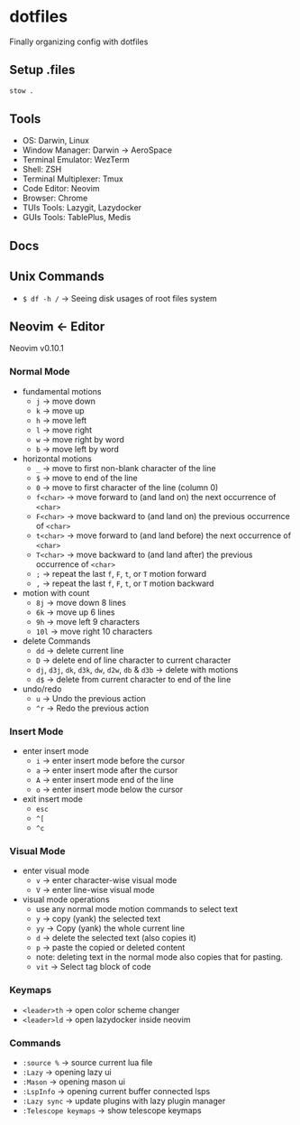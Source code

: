 # dotfiles

Finally organizing config with dotfiles

## Setup .files

```sh
stow .
```

## Tools

- OS: Darwin, Linux
- Window Manager: Darwin -> AeroSpace
- Terminal Emulator: WezTerm
- Shell: ZSH
- Terminal Multiplexer: Tmux
- Code Editor: Neovim
- Browser: Chrome
- TUIs Tools: Lazygit, Lazydocker
- GUIs Tools: TablePlus, Medis

## Docs

## Unix Commands 

-   `$ df -h /` -> Seeing disk usages of root files system

## Neovim <- Editor

Neovim v0.10.1

### Normal Mode

-   fundamental motions
    -   `j` -> move down
    -   `k` -> move up
    -   `h` -> move left
    -   `l` -> move right
    -   `w` -> move right by word
    -   `b` -> move left by word
-   horizontal motions
    -   `_` -> move to first non-blank character of the line
    -   `$` -> move to end of the line
    -   `0` -> move to first character of the line (column 0)
    -   `f<char>` -> move forward to (and land on) the next occurrence of `<char>`
    -   `F<char>` -> move backward to (and land on) the previous occurrence of `<char>`
    -   `t<char>` -> move forward to (and land before) the next occurrence of `<char>`
    -   `T<char>` -> move backward to (and land after) the previous occurrence of `<char>`
    -   `;` -> repeat the last `f`, `F`, `t`, or `T` motion forward
    -   `,` -> repeat the last `f`, `F`, `t`, or `T` motion backward
-   motion with count
    -   `8j` -> move down 8 lines
    -   `6k` -> move up 6 lines
    -   `9h` -> move left 9 characters
    -   `10l` -> move right 10 characters
-   delete Commands
    -   `dd` -> delete current line
    -   `D` -> delete end of line character to current character
    -   `dj`, `d3j`, `dk`, `d3k`, `dw`, `d2w`, `db` & `d3b` -> delete with motions
    -   `d$` -> delete from current character to end of the line
-   undo/redo
    -   `u` -> Undo the previous action
    -   `^r` -> Redo the previous action

### Insert Mode

-   enter insert mode
    -   `i` -> enter insert mode before the cursor
    -   `a` -> enter insert mode after the cursor
    -   `A` -> enter insert mode end of the line
    -   `o` -> enter insert mode below the cursor
-   exit insert mode
    -   `esc`
    -   `^[`
    -   `^c`

### Visual Mode

-   enter visual mode
    -   `v` -> enter character-wise visual mode
    -   `V` -> enter line-wise visual mode
-   visual mode operations
    -   use any normal mode motion commands to select text
    -   `y` -> copy (yank) the selected text
    -   `yy` -> Copy (yank) the whole current line
    -   `d` -> delete the selected text (also copies it)
    -   `p` -> paste the copied or deleted content
    -   note: deleting text in the normal mode also copies that for pasting.
    -   `vit` -> Select tag block of code

### Keymaps

-   `<leader>th` -> open color scheme changer
-   `<leader>ld` -> open lazydocker inside neovim

### Commands

-   `:source %` -> source current lua file
-   `:Lazy` -> opening lazy ui
-   `:Mason` -> opening mason ui
-   `:LspInfo` -> opening current buffer connected lsps
-   `:Lazy sync` -> update plugins with lazy plugin manager
-   `:Telescope keymaps` -> show telescope keymaps
